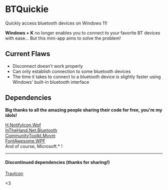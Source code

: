 # BTQuickie

Quickly access bluetooth devices on Windows 11!

**Windows + K** no longer enables you to connect to your favorite BT devices with ease... But this mini-app aims to solve the problem!

## Current Flaws

* Disconnect doesn't work properly
* Can only establish connection to some bluetooth devices 
* The time it takes to connect to a bluetooth device is slightly faster using Windows' built-in bluetooth interface

## Dependencies

**Big thanks to all the amazing people sharing their code for free, you're my idols!**

<a href="https://github.com/HavenDV/H.NotifyIcon">H.NotifyIcon.Wpf</a> <br/>
<a href="https://github.com/inthehand/32feet">InTheHand.Net.Bluetooth</a> <br/>
<a href="https://github.com/CommunityToolkit/dotnet">CommunityToolkt.Mvvm</a> <br/>
<a href="https://github.com/charri/Font-Awesome-WPF/">FontAwesome.WPF</a> <br/>
And of course, Microsoft.* !

___

#### Discontinued dependencies (thanks for sharing!)<br/>
<a href="https://github.com/nullsoftware/TrayIcon">TrayIcon</a><br/>

<3
